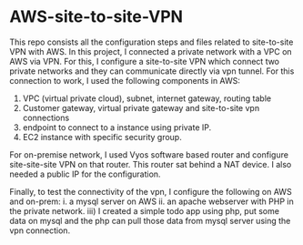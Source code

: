 # AWS-site-to-site-VPN
This repo consists all the configuration steps and files related to site-to-site VPN with AWS.
In this project, I connected a private network with a VPC on AWS via VPN. For this, I configure a 
site-to-site VPN which connect two private networks and they can communicate directly via vpn tunnel.
For this connection to work, I used the following components in AWS:
1. VPC (virtual private cloud), subnet, internet gateway, routing table
2. Customer gateway, virtual private gateway and site-to-site vpn connections
3. endpoint to connect to a instance using private IP.
4. EC2 instance with specific security group.

For on-premise network, I used Vyos software based router and configure
site-site-site VPN on that router. This router sat behind a NAT device. I also needed a 
public IP for the configuration.

Finally, to test the connectivity of the vpn, I configure the following on AWS and on-prem:
i. a mysql server on AWS
ii. an apache webserver with PHP in the private network.
iii) I created a simple todo app using php, put some data on mysql and the php
can pull those data from mysql server using the vpn connection.
